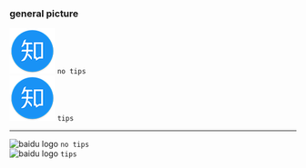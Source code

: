 ### general picture

![zhihu logo](/images/zhihu.png)    `no tips`  <br>
![zhihu logo](/images/zhihu.png "this is zhihu logo!")   `tips` <br>

***********************

![baidu logo](http://www.baidu.com/img/bdlogo.gif) `no tips`  <br>
![baidu logo](http://www.baidu.com/img/bdlogo.gif "this is baidu gif") `tips` <br>

